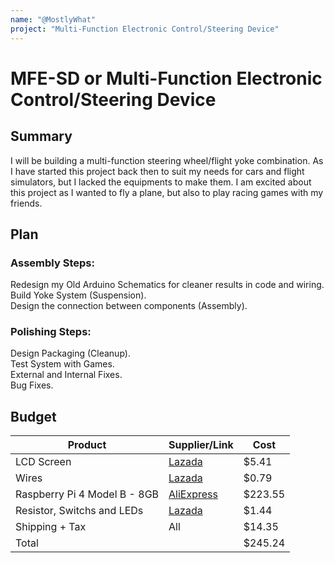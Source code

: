 ```yaml
---
name: "@MostlyWhat"
project: "Multi-Function Electronic Control/Steering Device"
---
```


# MFE-SD or Multi-Function Electronic Control/Steering Device

## Summary

I will be building a multi-function steering wheel/flight yoke combination. As I have started this project back then to suit my needs for cars and flight simulators, but I lacked the equipments to make them. I am excited about this project as I wanted to fly a plane, but also to play racing games with my friends.

## Plan

### Assembly Steps:
Redesign my Old Arduino Schematics for cleaner results in code and wiring.\
Build Yoke System (Suspension).\
Design the connection between components (Assembly).

### Polishing Steps:
Design Packaging (Cleanup).\
Test System with Games.\
External and Internal Fixes.\
Bug Fixes.

## Budget

| Product         | Supplier/Link                         | Cost   |
| --------------- | ------------------------------------- | ------ |
| LCD Screen      | [Lazada](https://www.lazada.co.th/products/oled-lcd-display-i2c-module-i2c-096-inch-blue-yellow-color-oled-i2c-for-arduino-mcu-esp2866-wemos-by-kprappcompile-i1684642325-s4738214732.html?clickTrackInfo=query%253Aarduino%252Bscreen%253Bnid%253A1684642325%253Bsrc%253ALazadaMainSrp%253Brn%253A3ec7cdbc1f2c966454926b8eb990fdee%253Bregion%253Ath%253Bsku%253A1684642325_TH%253Bprice%253A1000151283%253Bclient%253Adesktop%253Bsupplier_id%253A1000151283%253Basc_category_id%253A12093%253Bitem_id%253A1684642325%253Bsku_id%253A4738214732%253Bshop_id%253A384000&fastshipping=0&freeshipping=0&fs_ab=1&fuse_fs=1&lang=en&location=Bangkok&price=118&priceCompare=&ratingscore=4.938775510204081&request_id=3ec7cdbc1f2c966454926b8eb990fdee&review=49&sale=321&search=1&source=search&spm=a2o4m.store_product.list.i40.23e771dboxkE5f&stock=1) | $5.41  |
| Wires | [Lazada](https://www.lazada.co.th/products/jumper-wire-cable-dupont-line-40pcs-10cm-254mm-1p-1p-pin-male-to-male-male-to-female-female-to-female-breadboard-cable-jump-wire-jumper-for-arduino-nodemcu-kprappcompile-i375358394-s731060597.html?)  | $0.79 |
| Raspberry Pi 4 Model B - 8GB | [AliExpress](https://th.aliexpress.com/item/4000054878108.html?spm=a2g0o.productlist.main.1.6d4e1320JEmBPP&pdp_ext_f=%7B%22sku_id%22%3A%2210000014305651767%22%7D&pdp_npi=2%40dis%21THB%218480.42%213900.99%21%21%21%21%21%40212249c216717678436844885d0733%2110000014305651767%21sea&curPageLogUid=dfPnznA4zsXY) | $223.55 |
| Resistor, Switchs and LEDs | [Lazada](https://www.lazada.co.th/products/1-sets-handy-portable-resistor-kit-for-arduino-starter-kit-uno-r3-led-potentiometer-tact-switch-pin-header-i3515438419-s13095845521.html?clickTrackInfo=query%253Aarduino%252Bpotentiometer%253Bnid%253A3515438419%253Bsrc%253ALazadaMainSrp%253Brn%253A3e97b925966477b42b383b449a66401c%253Bregion%253Ath%253Bsku%253A3515438419_TH%253Bprice%253A100182648136%253Bclient%253Adesktop%253Bsupplier_id%253A100182648136%253Basc_category_id%253A12093%253Bitem_id%253A3515438419%253Bsku_id%253A13095845521%253Bshop_id%253A1429984&fastshipping=0&freeshipping=0&fs_ab=1&fuse_fs=0&lang=en&location=Overseas&price=5E%201&priceCompare=&ratingscore=0&request_id=3e97b925966477b42b383b449a66401c&review=&sale=0&search=1&source=search&spm=a2o4m.store_product.list.i40.4c5c1c82tGKXL8&stock=1) | $1.44 |
| Shipping + Tax | All | $14.35 |
| Total           |                                       | $245.24 |
